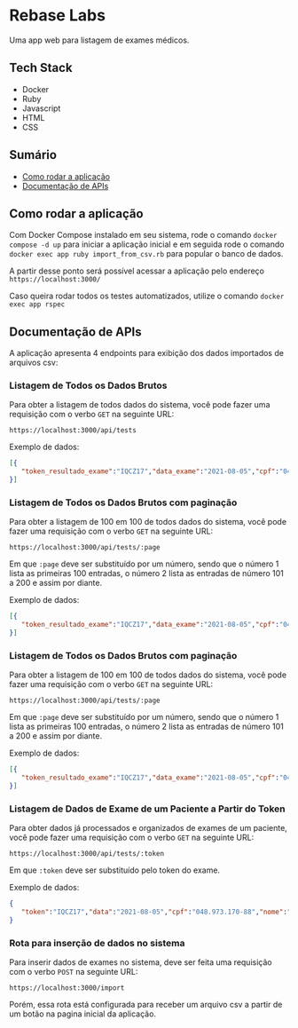 # Rebase Labs

Uma app web para listagem de exames médicos.

## Tech Stack

* Docker
* Ruby
* Javascript
* HTML
* CSS

## Sumário
   
  * [Como rodar a aplicação](#como-rodar-a-aplicação)
  * [Documentação de APIs](#Documentação-de-APIs)

## Como rodar a aplicação

Com Docker Compose instalado em seu sistema, rode o comando  `docker compose -d up` para iniciar a aplicação inicial e em seguida rode o comando `docker exec app ruby import_from_csv.rb` para popular o banco de dados.

A partir desse ponto será possível acessar a aplicação pelo endereço `https://localhost:3000/`

Caso queira rodar todos os testes automatizados, utilize o comando  `docker exec app rspec`

## Documentação de APIs

A aplicação apresenta 4 endpoints para exibição dos dados importados de arquivos csv:

### Listagem de Todos os Dados Brutos

Para obter a listagem de todos dados do sistema, você pode fazer uma requisição com o verbo `GET` na seguinte URL:

`https://localhost:3000/api/tests`

Exemplo de dados:

```json
[{
   "token_resultado_exame":"IQCZ17","data_exame":"2021-08-05","cpf":"048.973.170-88","nome_paciente":"Emilly Batista Neto","email_paciente":"gerald.crona@ebert-quigley.com","data_nascimento_paciente":"2001-03-11","crm_médico":"B000BJ20J4","crm_médico_estado":"PI","nome_médico":"Maria Luiza Pires","tipo_exame":"hemácias","limites_tipo_exame":"45-52","resultado_tipo_exame":"97"
}]
```

### Listagem de Todos os Dados Brutos com paginação

Para obter a listagem de 100 em 100 de todos dados do sistema, você pode fazer uma requisição com o verbo `GET` na seguinte URL:

`https://localhost:3000/api/tests/:page`

Em que `:page` deve ser substituído por um número, sendo que o número 1 lista as primeiras 100 entradas, o número 2 lista as entradas de número 101 a 200 e assim por diante.

Exemplo de dados:

```json
[{
   "token_resultado_exame":"IQCZ17","data_exame":"2021-08-05","cpf":"048.973.170-88","nome_paciente":"Emilly Batista Neto","email_paciente":"gerald.crona@ebert-quigley.com","data_nascimento_paciente":"2001-03-11","crm_médico":"B000BJ20J4","crm_médico_estado":"PI","nome_médico":"Maria Luiza Pires","tipo_exame":"hemácias","limites_tipo_exame":"45-52","resultado_tipo_exame":"97"
}]
```

### Listagem de Todos os Dados Brutos com paginação

Para obter a listagem de 100 em 100 de todos dados do sistema, você pode fazer uma requisição com o verbo `GET` na seguinte URL:

`https://localhost:3000/api/tests/:page`

Em que `:page` deve ser substituído por um número, sendo que o número 1 lista as primeiras 100 entradas, o número 2 lista as entradas de número 101 a 200 e assim por diante.

Exemplo de dados:

```json
[{
   "token_resultado_exame":"IQCZ17","data_exame":"2021-08-05","cpf":"048.973.170-88","nome_paciente":"Emilly Batista Neto","email_paciente":"gerald.crona@ebert-quigley.com","data_nascimento_paciente":"2001-03-11","crm_médico":"B000BJ20J4","crm_médico_estado":"PI","nome_médico":"Maria Luiza Pires","tipo_exame":"hemácias","limites_tipo_exame":"45-52","resultado_tipo_exame":"97"
}]
```


### Listagem de Dados de Exame de um Paciente a Partir do Token

Para obter dados já processados e organizados de exames de um paciente, você pode fazer uma requisição com o verbo `GET` na seguinte URL:

`https://localhost:3000/api/tests/:token`

Em que `:token` deve ser substituído pelo token do exame.

Exemplo de dados:

```json
{
   "token":"IQCZ17","data":"2021-08-05","cpf":"048.973.170-88","nome":"Emilly Batista Neto","email":"gerald.crona@ebert-quigley.com","data_de_nascimento":"2001-03-11","médico":{"crm":"B000BJ20J4","estado":"PI","nome":"Maria Luiza Pires"},"exames":[{"tipo":"hemácias","limites":"45-52","resultados":"97"},{"tipo":"leucócitos","limites":"9-61","resultados":"89"},{"tipo":"plaquetas","limites":"11-93","resultados":"97"},{"tipo":"hdl","limites":"19-75","resultados":"0"},{"tipo":"ldl","limites":"45-54","resultados":"80"},{"tipo":"vldl","limites":"48-72","resultados":"82"},{"tipo":"glicemia","limites":"25-83","resultados":"98"},{"tipo":"tgo","limites":"50-84","resultados":"87"},{"tipo":"tgp","limites":"38-63","resultados":"9"},{"tipo":"eletrólitos","limites":"2-68","resultados":"85"},{"tipo":"tsh","limites":"25-80","resultados":"65"},{"tipo":"t4-livre","limites":"34-60","resultados":"94"},{"tipo":"ácido úrico","limites":"15-61","resultados":"2"}]
}
```

### Rota para inserção de dados no sistema

Para inserir dados de exames no sistema, deve ser feita uma requisição com o verbo `POST` na seguinte URL:

`https://localhost:3000/import`

Porém, essa rota está configurada para receber um arquivo csv a partir de um botão na pagina inicial da aplicação.